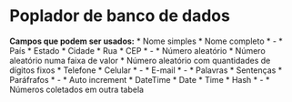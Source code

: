 Poplador de banco de dados
===================================

**Campos que podem ser usados:**
    * Nome simples
    * Nome completo
    * -
    * País
    * Estado
    * Cidade
    * Rua
    * CEP
    * -
    * Número aleatório
    * Número aleatório numa faixa de valor
    * Número aleatório com quantidades de dígitos fixos
    * Telefone
    * Celular
    * -
    * E-mail
    * -
    * Palavras
    * Sentenças
    * Paráfrafos
    * -
    * Auto increment
    * DateTime
    * Date
    * Time
    * Hash
    * -
    * Números coletados em outra tabela
